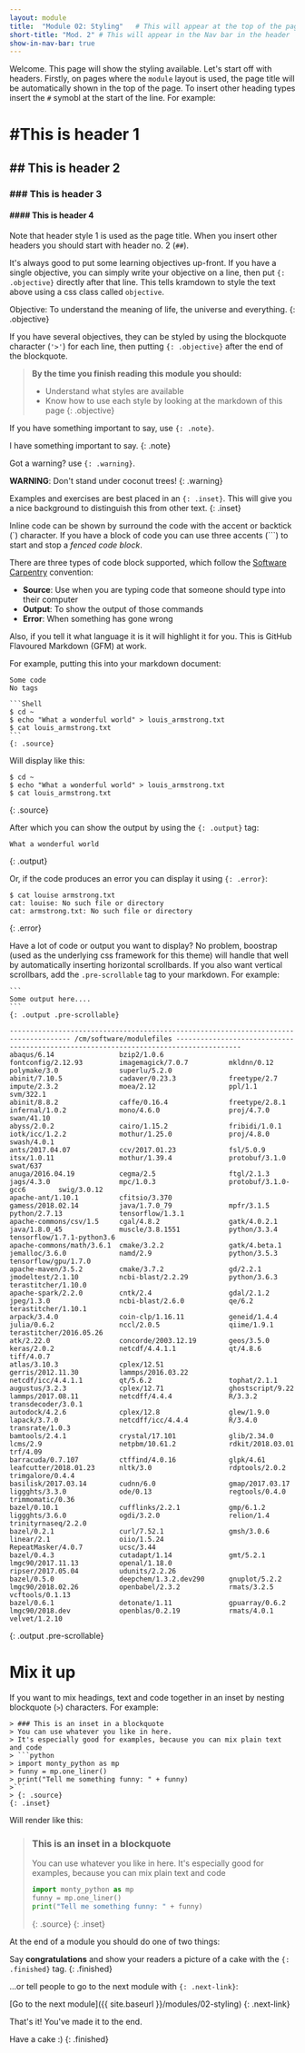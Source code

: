 ```yaml
---
layout: module
title:  "Module 02: Styling"   # This will appear at the top of the page
short-title: "Mod. 2" # This will appear in the Nav bar in the header
show-in-nav-bar: true
---
```


Welcome. This page will show the styling available. Let's start off with headers. Firstly, on pages where the `module` layout is used, the page title will be automatically shown in the top of the page. To insert other heading types insert the `#` symobl at the start of the line. For example:

# #This is header 1
## ## This is header 2
### ### This is header 3
#### #### This is header 4

Note that header style 1 is used as the page title. When you insert other headers you should start with header no. 2 (`##`).

It's always good to put some learning objectives up-front. If you have a single objective, you can simply write your objective on a line, then put `{: .objective}` directly after that line. This tells kramdown to style the text above using a css class called `objective`.

Objective: To understand the meaning of life, the universe and everything.
{: .objective}


If you have several objectives, they can be styled by using the blockquote character (`'>'`) for each line, then putting `{: .objective}` after the end of the blockquote.

> **By the time you finish reading this module you should:**
> - Understand what styles are available
> - Know how to use each style by looking at the markdown of this page
{: .objective}


If you have something important to say, use `{: .note}`.

I have something important to say.
{: .note}

Got a warning? use `{: .warning}`.

**WARNING**: Don't stand under coconut trees!
{: .warning}

Examples and exercises are best placed in an `{: .inset}`. This will give you a
nice background to distinguish this from other text.
{: .inset}

Inline code can be shown by surround the code with the accent or backtick (\`) character. If you have a block of code you can use three accents (\`\`\`)  to start and stop a *fenced code block*.

There are three types of code block supported, which follow the [Software Carpentry](https://software-carpentry.org) convention:
- **Source**: Use when you are typing code that someone should type into their computer
- **Output**: To show the output of those commands
- **Error**: When something has gone wrong

Also, if you tell it what language it is it will highlight it for you. This is GitHub Flavoured Markdown (GFM) at work.

For example, putting this into your markdown document:

```
Some code
No tags
```


~~~
```Shell
$ cd ~
$ echo "What a wonderful world" > louis_armstrong.txt
$ cat louis_armstrong.txt
```
{: .source}
~~~

Will display like this:

```shell
$ cd ~
$ echo "What a wonderful world" > louis_armstrong.txt
$ cat louis_armstrong.txt
```
{: .source}

After which you can show the output by using the `{: .output}` tag:
```shell
What a wonderful world
```
{: .output}

Or, if the code produces an error you can display it using `{: .error}`:
```shell
$ cat louise armstrong.txt
cat: louise: No such file or directory
cat: armstrong.txt: No such file or directory
```
{: .error}

Have a lot of code or output you want to display? No problem, boostrap (used as the underlying css framework for this theme) will handle that well by automatically inserting horizontal scrollbards. If you also want vertical scrollbars, add the `.pre-scrollable` tag to your markdown. For example:

~~~
```
Some output here....
```
{: .output .pre-scrollable}
~~~

```
------------------------------------------------------------------------------------- /cm/software/modulefiles --------------------------------------------------------------------------------------
abaqus/6.14                bzip2/1.0.6                fontconfig/2.12.93         imagemagick/7.0.7          mkldnn/0.12                polymake/3.0               superlu/5.2.0
abinit/7.10.5              cadaver/0.23.3             freetype/2.7               impute/2.3.2               moea/2.12                  ppl/1.1                    svm/322.1
abinit/8.8.2               caffe/0.16.4               freetype/2.8.1             infernal/1.0.2             mono/4.6.0                 proj/4.7.0                 swan/41.10
abyss/2.0.2                cairo/1.15.2               fribidi/1.0.1              iotk/icc/1.2.2             mothur/1.25.0              proj/4.8.0                 swash/4.0.1
ants/2017.04.07            ccv/2017.01.23             fsl/5.0.9                  itsx/1.0.11                mothur/1.39.4              protobuf/3.1.0             swat/637
anuga/2016.04.19           cegma/2.5                  ftgl/2.1.3                 jags/4.3.0                 mpc/1.0.3                  protobuf/3.1.0-gcc6        swig/3.0.12
apache-ant/1.10.1          cfitsio/3.370              gamess/2018.02.14          java/1.7.0_79              mpfr/3.1.5                 python/2.7.13              tensorflow/1.3.1
apache-commons/csv/1.5     cgal/4.8.2                 gatk/4.0.2.1               java/1.8.0_45              muscle/3.8.1551            python/3.3.4               tensorflow/1.7.1-python3.6
apache-commons/math/3.6.1  cmake/3.2.2                gatk/4.beta.1              jemalloc/3.6.0             namd/2.9                   python/3.5.3               tensorflow/gpu/1.7.0
apache-maven/3.5.2         cmake/3.7.2                gd/2.2.1                   jmodeltest/2.1.10          ncbi-blast/2.2.29          python/3.6.3               terastitcher/1.10.0
apache-spark/2.2.0         cntk/2.4                   gdal/2.1.2                 jpeg/1.3.0                 ncbi-blast/2.6.0           qe/6.2                     terastitcher/1.10.1
arpack/3.4.0               coin-clp/1.16.11           geneid/1.4.4               julia/0.6.2                nccl/2.0.5                 qiime/1.9.1                terastitcher/2016.05.26
atk/2.22.0                 concorde/2003.12.19        geos/3.5.0                 keras/2.0.2                netcdf/4.4.1.1             qt/4.8.6                   tiff/4.0.7
atlas/3.10.3               cplex/12.51                gerris/2012.11.30          lammps/2016.03.22          netcdf/icc/4.4.1.1         qt/5.6.2                   tophat/2.1.1
augustus/3.2.3             cplex/12.71                ghostscript/9.22           lammps/2017.08.11          netcdff/4.4.4              R/3.3.2                    transdecoder/3.0.1
autodock/4.2.6             cplex/12.8                 glew/1.9.0                 lapack/3.7.0               netcdff/icc/4.4.4          R/3.4.0                    transrate/1.0.3
bamtools/2.4.1             crystal/17.101             glib/2.34.0                lcms/2.9                   netpbm/10.61.2             rdkit/2018.03.01           trf/4.09
barracuda/0.7.107          ctffind/4.0.16             glpk/4.61                  leafcutter/2018.01.23      nltk/3.0                   rdptools/2.0.2             trimgalore/0.4.4
basilisk/2017.03.14        cudnn/6.0                  gmap/2017.03.17            liggghts/3.3.0             ode/0.13                   regtools/0.4.0             trimmomatic/0.36
bazel/0.10.1               cufflinks/2.2.1            gmp/6.1.2                  liggghts/3.6.0             ogdi/3.2.0                 relion/1.4                 trinityrnaseq/2.2.0
bazel/0.2.1                curl/7.52.1                gmsh/3.0.6                 linear/2.1                 oiio/1.5.24                RepeatMasker/4.0.7         ucsc/3.44
bazel/0.4.3                cutadapt/1.14              gmt/5.2.1                  lmgc90/2017.11.13          openal/1.18.0              ripser/2017.05.04          udunits/2.2.26
bazel/0.5.0                deepchem/1.3.2.dev290      gnuplot/5.2.2              lmgc90/2018.02.26          openbabel/2.3.2            rmats/3.2.5                vcftools/0.1.13
bazel/0.6.1                detonate/1.11              gpuarray/0.6.2             lmgc90/2018.dev            openblas/0.2.19            rmats/4.0.1                velvet/1.2.10
```
{: .output .pre-scrollable}


# Mix it up

If you want to mix headings, text and code together in an inset by nesting blockquote (`>`) characters. For example:

~~~
> ### This is an inset in a blockquote
> You can use whatever you like in here.
> It's especially good for examples, because you can mix plain text and code
> ```python
> import monty_python as mp
> funny = mp.one_liner()
> print("Tell me something funny: " + funny)
>```
> {: .source}
{: .inset}
~~~


Will render like this:
> ### This is an inset in a blockquote
> You can use whatever you like in here.
> It's especially good for examples, because you can mix plain text and code
> ```python
> import monty_python as mp
> funny = mp.one_liner()
> print("Tell me something funny: " + funny)
>```
> {: .source}
{: .inset}



At the end of a module you should do one of two things:

Say **congratulations** and show your readers a picture of a cake with the `{: .finished}` tag.
{: .finished}

...or tell people to go to the next module with `{: .next-link}`:

[Go to the next module]({{ site.baseurl }}/modules/02-styling)
{: .next-link}

That's it! You've made it to the end.

Have a cake :)
{: .finished}
